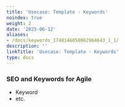 ```yaml
---
title: 'Usecase: Template - Keywords'
noindex: true
weight: 2
date: '2025-06-12'
aliases:
- /docs/keywords_1748146058062964643_1_1/
description: ''
linkTitle: 'Usecase: Template - Keywords'
type: docs
---
```


### SEO and Keywords for Agile

- Keyword
- etc.
